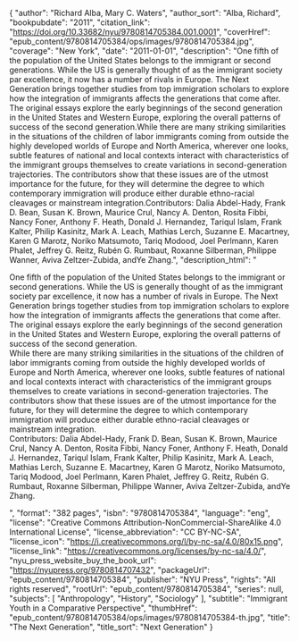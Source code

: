 {
  "author": "Richard Alba, Mary C. Waters",
  "author_sort": "Alba, Richard",
  "bookpubdate": "2011",
  "citation_link": "https://doi.org/10.33682/nyu/9780814705384.001.0001",
  "coverHref": "epub_content/9780814705384/ops/images/9780814705384.jpg",
  "coverage": "New York",
  "date": "2011-01-01",
  "description": "One fifth of the population of the United States belongs to the immigrant or second generations.  While the US is generally thought of as the immigrant society par excellence, it now has a number of rivals in Europe. The Next Generation brings together studies from top immigration scholars to explore how the integration of immigrants affects the generations that come after. The original essays explore the early beginnings of the second generation in the United States and Western Europe, exploring the overall patterns of success of the second generation.While there are many striking similarities in the situations of the children of labor immigrants coming from outside the highly developed worlds of Europe and North America, wherever one looks, subtle features of national and local contexts interact with characteristics of the immigrant groups themselves to create variations in second-generation trajectories.  The contributors show that these issues are of the utmost importance for the future, for they will determine the degree to which contemporary immigration will produce either durable ethno-racial cleavages or mainstream integration.Contributors: Dalia Abdel-Hady, Frank D. Bean, Susan K. Brown, Maurice Crul, Nancy A. Denton, Rosita Fibbi, Nancy Foner, Anthony F. Heath, Donald J. Hernandez, Tariqul Islam, Frank Kalter, Philip Kasinitz, Mark A. Leach, Mathias Lerch, Suzanne E. Macartney, Karen G Marotz, Noriko Matsumoto, Tariq Modood, Joel Perlmann, Karen Phalet, Jeffrey G. Reitz, Rub&#233;n G. Rumbaut, Roxanne Silberman, Philippe Wanner, Aviva Zeltzer-Zubida, andYe Zhang.",
  "description_html": "<p>One fifth of the population of the United States belongs to the immigrant or second generations.  While the US is generally thought of as the immigrant society par excellence, it now has a number of rivals in Europe. The Next Generation brings together studies from top immigration scholars to explore how the integration of immigrants affects the generations that come after. The original essays explore the early beginnings of the second generation in the United States and Western Europe, exploring the overall patterns of success of the second generation.<br>While there are many striking similarities in the situations of the children of labor immigrants coming from outside the highly developed worlds of Europe and North America, wherever one looks, subtle features of national and local contexts interact with characteristics of the immigrant groups themselves to create variations in second-generation trajectories.  The contributors show that these issues are of the utmost importance for the future, for they will determine the degree to which contemporary immigration will produce either durable ethno-racial cleavages or mainstream integration.<br>Contributors: Dalia Abdel-Hady, Frank D. Bean, Susan K. Brown, Maurice Crul, Nancy A. Denton, Rosita Fibbi, Nancy Foner, Anthony F. Heath, Donald J. Hernandez, Tariqul Islam, Frank Kalter, Philip Kasinitz, Mark A. Leach, Mathias Lerch, Suzanne E. Macartney, Karen G Marotz, Noriko Matsumoto, Tariq Modood, Joel Perlmann, Karen Phalet, Jeffrey G. Reitz, Rub&#233;n G. Rumbaut, Roxanne Silberman, Philippe Wanner, Aviva Zeltzer-Zubida, andYe Zhang.</p>",
  "format": "382 pages",
  "isbn": "9780814705384",
  "language": "eng",
  "license": "Creative Commons Attribution-NonCommercial-ShareAlike 4.0 International License",
  "license_abbreviation": "CC BY-NC-SA",
  "license_icon": "https://i.creativecommons.org/l/by-nc-sa/4.0/80x15.png",
  "license_link": "https://creativecommons.org/licenses/by-nc-sa/4.0/",
  "nyu_press_website_buy_the_book_url": "https://nyupress.org/9780814707432",
  "packageUrl": "epub_content/9780814705384",
  "publisher": "NYU Press",
  "rights": "All rights reserved",
  "rootUrl": "epub_content/9780814705384",
  "series": null,
  "subjects": [
    "Anthropology",
    "History",
    "Sociology"
  ],
  "subtitle": "Immigrant Youth in a Comparative Perspective",
  "thumbHref": "epub_content/9780814705384/ops/images/9780814705384-th.jpg",
  "title": "The Next Generation",
  "title_sort": "Next Generation"
}
